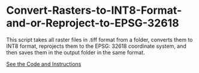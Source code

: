 # Convert-Rasters-to-INT8-Format-and-or-Reproject-to-EPSG-32618
This script takes all raster files in .tiff format from a folder, converts them to INT8 format, reprojects them to the EPSG: 32618 coordinate system, and then saves them in the output folder in the same format.

[See the Code and Instructions](https://innerhaze.github.io/R-algorithm-for-Historical-Connectivity-Analysis-for-P-ramo-Lineages-using-a-Pleistocene-polen-model/)
